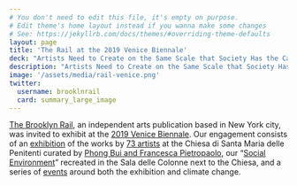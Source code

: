 ```yaml
---
# You don't need to edit this file, it's empty on purpose.
# Edit theme's home layout instead if you wanna make some changes
# See: https://jekyllrb.com/docs/themes/#overriding-theme-defaults
layout: page
title: 'The Rail at the 2019 Venice Biennale'
deck: "Artists Need to Create on the Same Scale that Society Has the Capacity to Destroy: Mare Nostrum"
description: "Artists Need to Create on the Same Scale that Society Has the Capacity to Destroy: Mare Nostrum"
image: '/assets/media/rail-venice.png'
twitter:
  username: brooklnrail
  card: summary_large_image
---
```



<div class="lead margin-bottom-105 tablet:margin-bottom-3 font-sans-lg tablet:font-sans-xl measure-2 text-light">
<p><a href="https://brooklynrail.org">The Brooklyn Rail</a>, an independent arts publication based in New York city, was invited to exhibit at the <a href="https://www.labiennale.org/en/art/2019/information">2019 Venice Biennale</a>. Our engagement consists of an <a href="#exhibition">exhibition</a> of the works by <a href="#artists">73 artists</a> at the Chiesa di Santa Maria delle Penitenti curated by <a href="#curators">Phong Bui and Francesca Pietropaolo</a>, our “<a href="#social-environment">Social Environment</a>” recreated in the Sala delle Colonne next to the Chiesa, and a series of <a href="#events">events</a> around both the exhibition and climate change.</p></div>
